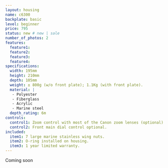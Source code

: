 ```yaml
---
layout: housing
name: c6300
backplate: basic
level: beginner
price: 795
status: new # new | sale
number_of_photos: 2
features:
  feature1:
  feature2:
  feature3:
  feature4:
specifications:
  width: 195mm
  height: 210mm
  depth: 105mm
  weight: ± 800g (w/o front plate); 1.1Kg (with front plate).
  material: |
   - Polyester
   - Fiberglass
   - Acrylic
   - Marine steel
  depth_rating: 6m
controls:
  control1: Zoom control with most of the Canon zoom lenses (optional). Some other brands can be eligible too.
  control2: Front main dial control optional.
included:
  item1: 7 large marine stainless wing nuts.
  item2: O-ring installed on housing.
  item3: 1 year limited warranty.
---
```

Coming soon
